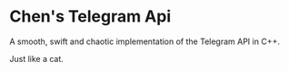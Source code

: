 Chen's Telegram Api
===================

A smooth, swift and chaotic implementation of the Telegram API in C++.

Just like a cat.
